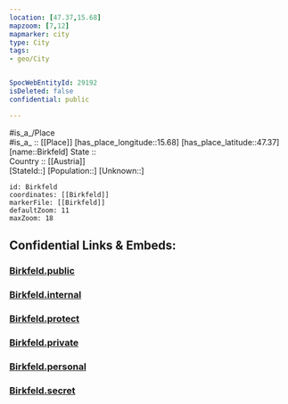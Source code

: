 ```yaml
---
location: [47.37,15.68] 
mapzoom: [7,12] 
mapmarker: city 
type: City
tags:
- geo/City


SpocWebEntityId: 29192
isDeleted: false
confidential: public

---
```

#is_a_/Place  
#is_a_ :: [[Place]] 
[has_place_longitude::15.68] 
[has_place_latitude::47.37] 
[name::Birkfeld] 
State ::  
Country :: [[Austria]]  
[StateId::] 
[Population::] 
[Unknown::] 


```leaflet
id: Birkfeld
coordinates: [[Birkfeld]] 
markerFile: [[Birkfeld]] 
defaultZoom: 11 
maxZoom: 18
```


## Confidential Links & Embeds: 

### [Birkfeld.public](/_public/\Earth\Continent\Europe\Europe~Central\Austria\Austrias_States\Steiermark\CityBirkfeld.public.md) 

### [Birkfeld.internal](/_internal/\Earth\Continent\Europe\Europe~Central\Austria\Austrias_States\Steiermark\CityBirkfeld.internal.md) 

### [Birkfeld.protect](/_protect/\Earth\Continent\Europe\Europe~Central\Austria\Austrias_States\Steiermark\CityBirkfeld.protect.md) 

### [Birkfeld.private](/_private/\Earth\Continent\Europe\Europe~Central\Austria\Austrias_States\Steiermark\CityBirkfeld.private.md) 

### [Birkfeld.personal](/_personal/\Earth\Continent\Europe\Europe~Central\Austria\Austrias_States\Steiermark\CityBirkfeld.personal.md) 

### [Birkfeld.secret](/_secret/\Earth\Continent\Europe\Europe~Central\Austria\Austrias_States\Steiermark\CityBirkfeld.secret.md)


